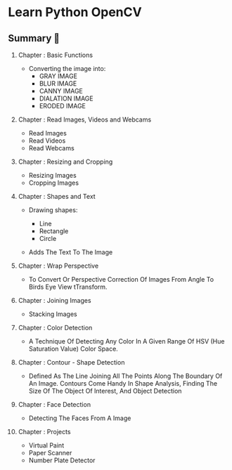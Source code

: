 # Learn Python OpenCV

## Summary 📝
1.  Chapter : Basic Functions
    - Converting the image into: 
      - GRAY IMAGE
      - BLUR IMAGE
      - CANNY IMAGE
      - DIALATION IMAGE
      - ERODED IMAGE
      
2. Chapter : Read Images, Videos and Webcams
    - Read Images
    - Read Videos
    - Read Webcams
  
3. Chapter : Resizing and Cropping
    - Resizing Images
    - Cropping Images

4. Chapter : Shapes and Text
    - Drawing shapes: 
      - Line
      - Rectangle
      - Circle
    
    - Adds The Text To The Image
    
5. Chapter : Wrap Perspective
    - To Convert Or Perspective Correction Of Images From Angle To Birds Eye View tTransform.
    
6. Chapter : Joining Images
    - Stacking Images
    
7. Chapter : Color Detection
    - A Technique Of Detecting Any Color In A Given Range Of HSV (Hue Saturation Value) Color Space.
    
8. Chapter : Contour - Shape Detection
    - Defined As The Line Joining All The Points Along The Boundary Of An Image. Contours Come Handy In Shape Analysis, Finding The Size Of The Object Of         Interest, And Object Detection
    
9. Chapter : Face Detection
    - Detecting The Faces From A Image
    
10. Chapter : Projects
    - Virtual Paint
    - Paper Scanner
    - Number Plate Detector

 
